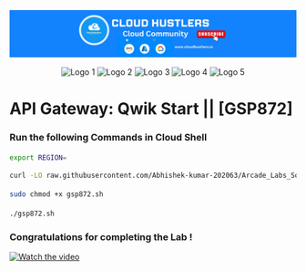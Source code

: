 
![API Gateway Banner](https://github.com/Abhiraj-1604/gcsbucket/blob/cd5a79c3b8251e85303f240c57d6a25411449897/channels4_banner.jpg)
<p align="center">
  <img src="(https://github.com/Abhiraj-1604/gcsbucket/blob/a5f6f25f879f0edd9341afe3761378b80c4f304b/gif/235294011-b8074c31-9097-4a65-a594-4151b58743a8.gif)" alt="Logo 1" width="50">
  <img src="(https://github.com/Abhiraj-1604/gcsbucket/blob/a5f6f25f879f0edd9341afe3761378b80c4f304b/gif/235294012-0a55e343-37ad-4b0f-924f-c8431d9d2483.gif)" alt="Logo 2" width="50">
  <img src="(https://github.com/Abhiraj-1604/gcsbucket/blob/a5f6f25f879f0edd9341afe3761378b80c4f304b/gif/235294013-a33e5c43-a01c-43f6-b44d-a406d8b4ab75.gif)" alt="Logo 3" width="50">
  <img src="(https://github.com/Abhiraj-1604/gcsbucket/blob/a5f6f25f879f0edd9341afe3761378b80c4f304b/gif/235294015-47144047-25ab-417c-af1b-6746820a20ff.gif)" alt="Logo 4" width="50">
  <img src="(https://github.com/Abhiraj-1604/gcsbucket/blob/a5f6f25f879f0edd9341afe3761378b80c4f304b/gif/235294019-40007353-6219-4ec5-b661-b3c35136dd0b.gif)" alt="Logo 5" width="50">
</p>


# API Gateway: Qwik Start || [GSP872]

### Run the following Commands in Cloud Shell

```bash
export REGION=
```

```bash
curl -LO raw.githubusercontent.com/Abhishek-kumar-202063/Arcade_Labs_Solutions/main/API%20Gateway%20Qwik%20Start/gsp872.sh

sudo chmod +x gsp872.sh

./gsp872.sh
```

### Congratulations for completing the Lab !

[![Watch the video](https://img.youtube.com/vi/ATIi1HbTyQc/0.jpg)](https://youtu.be/ATIi1HbTyQc?si=HS5O17FfsPBee12J)

